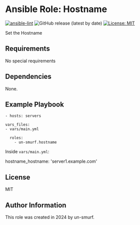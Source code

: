 # Ansible Role: Hostname

[![ansible-lint](https://github.com/un-smurf/ansible-role-hostname/actions/workflows/ansible-lint.yml/badge.svg)](https://github.com/un-smurf/ansible-role-hostname/actions/workflows/ansible-lint.yml)
![GitHub release (latest by date)](https://img.shields.io/github/v/tag/un-smurf/ansible-role-hostname?color=yellow)
[![License: MIT](https://img.shields.io/badge/License-MIT-blueviolet.svg)](https://opensource.org/licenses/MIT)

Set the Hostname

## Requirements

No special requirements 

## Dependencies

None.

## Example Playbook

    - hosts: servers
	
	vars_files:
    - vars/main.yml
	
      roles:
        - un-smurf.hostname


Inside `vars/main.yml`:


hostname_hostname: 'server1.example.com'


## License

MIT

## Author Information

This role was created in 2024 by un-smurf.
